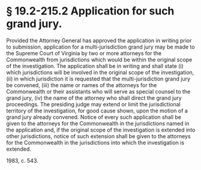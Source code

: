 # § 19.2-215.2 Application for such grand jury.

<p>Provided the Attorney General has approved the application in writing prior to submission, application for a multi-jurisdiction grand jury may be made to the Supreme Court of Virginia by two or more attorneys for the Commonwealth from jurisdictions which would be within the original scope of the investigation. The application shall be in writing and shall state (i) which jurisdictions will be involved in the original scope of the investigation, (ii) in which jurisdiction it is requested that the multi-jurisdiction grand jury be convened, (iii) the name or names of the attorneys for the Commonwealth or their assistants who will serve as special counsel to the grand jury, (iv) the name of the attorney who shall direct the grand jury proceedings. The presiding judge may extend or limit the jurisdictional territory of the investigation, for good cause shown, upon the motion of a grand jury already convened. Notice of every such application shall be given to the attorneys for the Commonwealth in the jurisdictions named in the application and, if the original scope of the investigation is extended into other jurisdictions, notice of such extension shall be given to the attorneys for the Commonwealth in the jurisdictions into which the investigation is extended.</p><p>1983, c. 543.</p>
